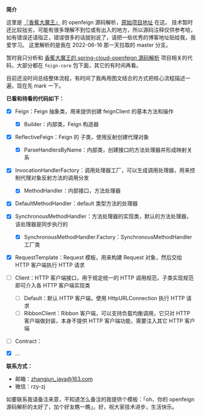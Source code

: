 **简介**

这里是 [『香蕉大魔王』](https://github.com/zhangjun1998) 的 openfeign 源码解析，[原始项目地址](https://github.com/zhangjun1998/feign) 在这。
技术暂时还比较拙劣，可能有很多理解不到位或有出入的地方，所以源码注释仅供参考哈，如有错误还请指正，错误很多的话就别说了，请把一些优秀的博客地址贴给我，我爱学习。
这里解析的是我在 2022-06-16 那一天拉取的 master 分支。

暂时我只分析和 [香蕉大魔王的 spring-cloud-openfeign 源码解析](https://github.com/zhangjun1998/spring-cloud-openfeign) 项目相关的代码，大部分都在 `feign-core` 包下面，其它的有时间再看。

目前还没时间总结整体流程，有时间了我再用图文结合的方式把核心流程描述一遍，现在先 mark 一下。

**已看和待看的代码如下：**

+ [x] Feign：Feign 抽象类，用来提供创建 feignClient 的基本方法和操作
  + [x] Builder：内部类，Feign 构造器
+ [x] ReflectiveFeign：Feign 的 子类，使用反射创建代理对象
  + [x] ParseHandlersByName：内部类，创建接口的方法处理器并形成映射关系
+ [x] InvocationHandlerFactory：调用处理器工厂，可以生成调用处理器，用来控制代理对象反射方法的调用分发
  + [x] MethodHandler：内部接口，方法处理器
+ [x] DefaultMethodHandler：default 类型方法的处理器
+ [x] SynchronousMethodHandler：方法处理器的实现类，默认的方法处理器，该处理器是同步执行的
  + [x] SynchronousMethodHandler.Factory：SynchronousMethodHandler 工厂类
+ [x] RequestTemplate：Request 模板，用来构建 Request 对象，然后交给 HTTP 客户端执行 HTTP 请求
+ [ ] Client：HTTP 客户端接口，用于规定统一的 HTTP 调用规范，子类实现规范即可介入各 HTTP 客户端实现类
  + [ ] Default：默认 HTTP 客户端，使用 HttpURLConnection 执行 HTTP 请求
  + [ ] RibbonClient：Ribbon 客户端，可以支持负载均衡调用，它只对 HTTP 客户端做封装，本身不提供 HTTP 客户端功能，需要注入其它 HTTP 客户端
+ [ ] Contract：
+ [x] ...


**联系方式：**

+ 邮箱：zhangjun_java@163.com
+ 微信：rzy-zj

如要联系我请备注来意，不知道怎么备注的我提供个模板：「oh，你的 openfeign 源码解析的太好了，加个好友瞧一瞧」。好，祝大家技术进步，生活快乐。
